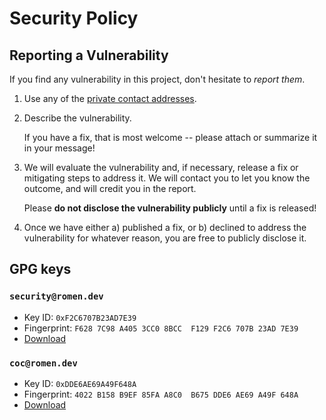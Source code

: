 # Security Policy

## Reporting a Vulnerability

If you find any vulnerability in this project,
don't hesitate to _report them_.

1. Use any of the [private contact addresses](https://github.com/qubip/aurora#support).
2. Describe the vulnerability.

   If you have a fix, that is most welcome -- please attach or summarize
   it in your message!

3. We will evaluate the vulnerability and, if necessary, release a fix
   or mitigating steps to address it.
   We will contact you to let you know the outcome, and will credit you
   in the report.

   Please **do not disclose the vulnerability publicly** until a fix is
   released!

4. Once we have either
   a) published a fix, or
   b) declined to address the vulnerability for whatever reason,
   you are free to publicly disclose it.

## GPG keys

### `security@romen.dev`

- Key ID: `0xF2C6707B23AD7E39`
- Fingerprint: `F628 7C98 A405 3CC0 8BCC  F129 F2C6 707B 23AD 7E39`
- [Download](./keys/security_romen_dev.asc)

### `coc@romen.dev`

- Key ID: `0xDDE6AE69A49F648A`
- Fingerprint: `4022 B158 B9EF 85FA A8C0  B675 DDE6 AE69 A49F 648A`
- [Download](./keys/coc_romen_dev.asc)
